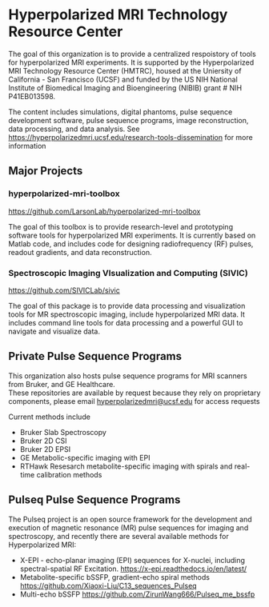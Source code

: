 # Hyperpolarized MRI Technology Resource Center

The goal of this organization is to provide a centralized respoistory of tools for hyperpolarized MRI experiments.  It is supported by the Hyperpolarized MRI Technology Resource Center (HMTRC), housed at the Uniersity of California - San Francisco (UCSF) and funded by the US NIH National Institute of Biomedical Imaging and Bioengineering (NIBIB) grant # NIH P41EB013598.

The content includes simulations, digital phantoms, pulse sequence development software, pulse sequence programs, image reconstruction, data processing, and data analysis.
See https://hyperpolarizedmri.ucsf.edu/research-tools-dissemination for more information

## Major Projects

### hyperpolarized-mri-toolbox

https://github.com/LarsonLab/hyperpolarized-mri-toolbox

The goal of this toolbox is to provide research-level and prototyping software tools for hyperpolarized MRI experiments. It is currently based on Matlab code, and includes code for designing radiofrequency (RF) pulses, readout gradients, and data reconstruction.

###  Spectroscopic Imaging VIsualization and Computing (SIVIC)

https://github.com/SIVICLab/sivic

The goal of this package is to provide data processing and visualization tools for MR spectroscopic imaging, include hyperpolarized MRI data.  It includes command line tools for data processing and a powerful GUI to navigate and visualize data.

## Private Pulse Sequence Programs

This organization also hosts pulse sequence programs for MRI scanners from Bruker, and GE Healthcare.  
These repositories are available by request because they rely on proprietary components, please email hyperpolarizedmri@ucsf.edu for access requests

Current methods include
* Bruker Slab Spectroscopy
* Bruker 2D CSI
* Bruker 2D EPSI
* GE Metabolic-specific imaging with EPI
* RTHawk Resesarch metabolite-specific imaging with spirals and real-time calibration methods

## Pulseq Pulse Sequence Programs

The Pulseq project is an open source framework for the development and execution of magnetic resonance (MR) pulse sequences for imaging and spectroscopy, and recently there are several available methods for Hyperpolarized MRI:

* X-EPI - echo-planar imaging (EPI) sequences for X-nuclei, including spectral-spatial RF Excitation. 
https://x-epi.readthedocs.io/en/latest/
* Metabolite-specific bSSFP, gradient-echo spiral methods
https://github.com/Xiaoxi-Liu/C13_sequences_Pulseq
* Multi-echo bSSFP
https://github.com/ZirunWang666/Pulseq_me_bssfp
